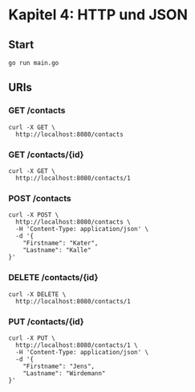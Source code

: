 # Kapitel 4: HTTP und JSON

## Start
```
go run main.go
```
## URIs
### GET /contacts
```
curl -X GET \
  http://localhost:8080/contacts
```

### GET /contacts/{id}
```
curl -X GET \
  http://localhost:8080/contacts/1
```

### POST /contacts
```
curl -X POST \
  http://localhost:8080/contacts \
  -H 'Content-Type: application/json' \
  -d '{
    "Firstname": "Kater",
    "Lastname": "Kalle"
}'
```

### DELETE /contacts/{id}
```
curl -X DELETE \
  http://localhost:8080/contacts/1
```

### PUT /contacts/{id}
```
curl -X PUT \
  http://localhost:8080/contacts/1 \
  -H 'Content-Type: application/json' \
  -d '{
    "Firstname": "Jens",
    "Lastname": "Wirdemann"
}'
```